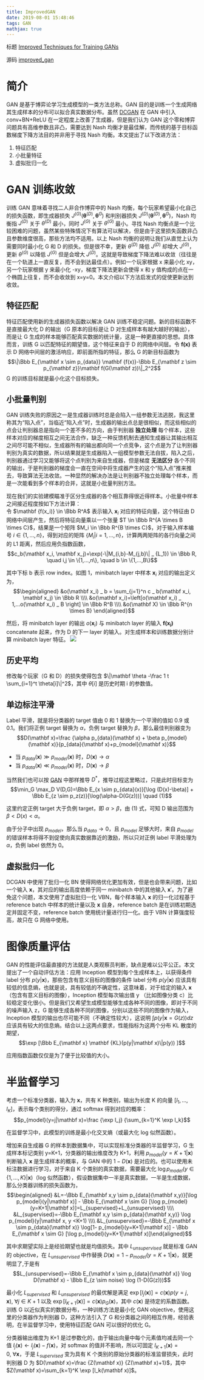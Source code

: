 ```yaml
---
title: ImprovedGAN
date: 2019-08-01 15:48:46
tags: GAN
mathjax: true
---
```

标题 [Improved Techniques for Training GANs](https://arxiv.org/abs/1606.03498)

源码 [improved_gan](https://github.com/openai/improved_gan)
<!-- more -->
# 简介
GAN 是基于博弈论学习生成模型的一类方法总称。GAN 目的是训练一个生成网络其生成样本的分布可以拟合真实数据分布。虽然 [DCGAN](2019/07/23/GAN) 在 GAN 中引入 conv+BN+ReLU 在一定程度上改善了生成器，但是我们认为 GAN 这个零和博弈问题具有高维参数且非凸，需要达到 Nash 均衡才是最佳解，而传统的基于目标函数梯度下降方法目的并非用于寻找 Nash 均衡。本文提出了以下改进方法：
1. 特征匹配
2. 小批量特征
3. 虚拟批归一化

# GAN 训练收敛
训练 GAN 意味着寻找二人非合作博弈中的 Nash 均衡，每个玩家希望最小化自己的损失函数，即生成器损失 $J^{(G)}(\mathbf {\theta}^{(D)}, \mathbf {\theta}^{G})$ 和判别器损失 $J^{(D)}(\mathbf {\theta}^{(D)}, \mathbf {\theta}^{G})$，Nash 均衡指 $J^{(D)}$ 关于 $\theta^{(D)}$ 最小，同时 $J^{(G)}$ 关于 $\theta^{(G)}$ 最小。寻找 Nash 均衡点是一个比较困难的问题，虽然某些特殊情况下有算法可以解决，但是由于这里损失函数非凸且参数维度很高，那些方法均不适用。以上 Nash 均衡的说明让我们从直觉上认为需要同时最小化 G 和 D 的损失。但是很不幸，更新 $\theta^{(D)}$ 降低 $J^{(D)}$ 却增大 $J^{(G)}$，更新 $\theta^{(G)}$ 以降低 $J^{(G)}$ 但是会增大 $J^{(D)}$。这就是导致梯度下降法难以收敛（往往是在一个轨道上一直反复，而不会到达最佳点）。例如一个玩家根据 x 来最小化 xy，另一个玩家根据 y 来最小化 -xy，梯度下降法更新会使得 x 和 y 值构成的点在一个椭圆上往复，而不会收敛到 x=y=0。本文介绍以下方法启发式的促使更新达到收敛。

## 特征匹配
特征匹配使用新的生成器损失函数以解决 GAN 训练不稳定问题。新的目标函数不是直接最大化 D 的输出（G 原本的目标是让 D 对生成样本有越大越好的输出），而是让 G 生成的样本能够匹配真实数据的统计量，这是一种更直接的思想。具体而言，训练 G 以匹配特征的期望值，这个特征来自于 D 的网络中间层。令 $\mathbf {f(x)}$ 表示 D 网络中间层的激活响应，即前面所指的特征，那么 G 的新目标函数为
$$\|\Bbb E_{\mathbf x \sim p_{data}} \mathbf {f(x)}-\Bbb E_{\mathbf z \sim p_{\mathbf z}}\mathbf f(G(\mathbf z))\|_2^2$$
G 的训练目标就是最小化这个目标损失。

## 小批量判别
GAN 训练失败的原因之一是生成器训练时总是会陷入一组参数无法逃脱，我这里称其为“陷入点”，当临近“陷入点”时，生成器的输出点总是很相似，而这些相似的点会让判别器总是指向一个差不多的方向，由于判别器 __独立处理__ 每个样本，这些样本对应的梯度相互之间无法合作，缺乏一种反馈机制去通知生成器让其输出相互之间尽可能不相似，生成器所有的输出都向同一个点竞争，这个点是为了让判别器判别为真实的数据，所以结果就是生成器陷入一组模型参数无法自拔，陷入之后，判别器通过学习又能够将这个点判别为来自生成器，但是梯度 __无法区分__ 各个不同的输出，于是判别器的梯度会一直在空间中将生成器产生的这个“陷入点”推来推去，导致算法无法收敛。一种显然的解决办法是让判别器不独立处理每个样本，而是一次能看到多个样本的合并，这就是小批量判别方法。

现在我们的实验建模瞄准于区分生成器的各个相互靠得很近得样本。小批量中样本之间接近程度按如下方法计算：  
令 $\mathbf {f(x_i)} \in \Bbb R^A$ 表示输入 $\mathbf x_i$ 对应的特征向量，这个特征由 D 网络中间层产生，然后将特征向量乘以一个张量 $T \in \Bbb R^{A \times B \times C}$，结果是一个矩阵 $M_i \in \Bbb R^{B \times C}$，对于输入样本编号 $i \in \{1,...,n\}$，得到对应的矩阵 $\{M_i |i=1,...,n\}$，计算两两矩阵的各行向量之间的 L1 距离，然后应用负指数函数，
$$c_b(\mathbf x_i, \mathbf x_j)=\exp(-\|M_{i,b}-M_{j,b}\| _ {L_1}) \in \Bbb R, \quad i,j \in \{1,...,n\}, \quad b \in \{1,...,B\}$$

其中下标 b 表示 row index。如图 1，minibatch layer 中样本 $\mathbf x_i$ 对应的输出定义为，
$$\begin{aligned} &o(\mathbf x_i) _ b = \sum_{j=1}^n c _ b(\mathbf x_i, \mathbf x_j) \in \Bbb R
\\\\ &o(\mathbf x_i)=\left[o(\mathbf x_i) _ 1,...o(\mathbf x_i) _ B \right] \in \Bbb R^B
\\\\ &o(\mathbf X) \in \Bbb R^{n \times B} \end{aligned}$$

然后，将 minibatch layer 的输出 $o(\mathbf x_i)$ 与 minibatch layer 的输入 $\mathbf {f(x_i)}$ concatenate 起来，作为 D 的下一 layer 的输入。对生成样本和训练数据分别计算 minibatch layer 特征。
![](/images/ImprovedGAN_fig1.png)

## 历史平均
修改每个玩家（G 和 D）的损失使得包含 $\|\mathbf \theta -\frac 1 t \sum_{i=1}^t \theta[i]\|^2$，其中 $\theta[i]$ 是历史时期 i 的参数值。

## 单边标注平滑
Label 平滑，就是将分类器的 target 值由 0 和 1 替换为一个平滑的值如 0.9 或 0.1。我们将正例 target 替换为 $\alpha$，负例 target 替换为 $\beta$，那么最佳判别器变为
$$D(\mathbf x)=\frac {\alpha p_{data}(\mathbf x) + \beta p_{model}(\mathbf x)}{p_{data}(\mathbf x)+p_{model}(\mathbf x)}$$

- 当 $p_{data}(\mathbf x) \gg p_{model}(\mathbf x)$ 时，$D(\mathbf x) \rightarrow \alpha$
- 当 $p_{data}(\mathbf x) \ll p_{model}(\mathbf x)$ 时，$D(\mathbf x) \rightarrow \beta$

当然我们也可以按 [GAN](2019/7/23/GAN) 中那样推导 $D^{\ast}$，推导过程这里略过，只是此时目标变为
$$\min_G \max_D V(D,G)=\Bbb E_{x \sim p_{data}(x)}[\log (D(x)-\beta)] + \Bbb E_{z \sim p_z(z)}[\log(\alpha-D(G(z)))] \quad (1)$$

这里约定正例 target 大于负例 target，即 $\alpha > \beta$，由 (1) 式，可知 D 输出范围为 $\beta < D(x) < \alpha$。

由于分子中出现 $p_{model}$，那么当 $p_{data} \rightarrow 0$，且 $p_{model}$ 足够大时，来自 $p_{model}$ 的错误样本将得不到促使向真实数据靠近的激励，所以只对正例 label 平滑处理为 $\alpha$，负例 label 依然为 0。

## 虚拟批归一化
DCGAN 中使用了批归一化 BN 使得网络优化更加有效，但是也会带来问题，比如一个输入 $\mathbf x$，其对应的输出高度依赖于同一 minibatch 中的其他输入 $\mathbf x'$。为了避免这个问题，本文使用了虚拟批归一化 VBN，每个样本输入 $\mathbf x$ 的归一化过程基于 reference batch 中样本的统计量以及 $\mathbf x$ 自身，reference batch 是在训练初期选定并固定不变，reference batch 使用统计量进行归一化。由于 VBN 计算强度较高，故只在 G 网络中使用。

# 图像质量评估
GAN 的性能评估最直接的方法就是人类观察员判断，缺点是难以公平公正。本文提出了一个自动评估方法：应用 Inception 模型到每个生成样本上，以获得条件 label 分布 $p(y|\mathbf x)$，那些包含有意义目标的图像的条件 label 分布 $p(y|\mathbf x)$ 应该具有较低的信息熵，也就是说，具有较低的不确定性，这意味着，对于给定的输入 $\mathbf x$（包含有意义目标的图像），Inception 模型每次输出值 y （比如图像分类 c）比较稳定变化很小。但是我们又希望生成模型能够生成各种不同的图像，即对于不同的噪声输入 z，G 能够生成各种不同的图像，分别以这些不同的图像作为输入， Inception 模型的输出也尽可能不同（不确定性较大），这说明 $\int p(y|\mathbf x=G(z)) dz$ 应该具有较大的信息熵。结合以上这两点要求，性能指标为这两个分布 KL 散度的期望，
$$\exp [\Bbb E_{\mathbf x} \mathbf {KL}(p(y|\mathbf x)\|p(y)) ]$$

应用指数函数仅仅是为了便于比较值的大小。

# 半监督学习
考虑一个标准分类器，输入为 $\mathbf x$，共有 K 种类别，输出为长度 K 的向量 $[l_1,...,l_K]$，表示每个类别的得分，通过 softmax 得到对应的概率：
$$p_{model}(y=j|\mathbf x)=\frac {\exp l_j} {\sum_{k=1}^K \exp l_k}$$

在监督学习中，此模型的训练是最小化交叉熵（或最大化 log 似然函数）。

增加来自生成器 G 的样本到数据集中，可以实现标准分类器的半监督学习，G 生成样本标记类别 y=K+1，分类器的输出维度改为 K+1，利用 $p_{model}(y=K+1|\mathbf x)$ 判断输入 $\mathbf x$ 是生成样本的概率，与 GAN 中的 $1-D(\mathbf x)$ 是对应的。也可以使用未标注数据进行学习，对于来自 K 个类别的真实数据，需要最大化 $\log p_{model}(y \in \{1,...,K\}|\mathbf x)$（log 似然函数），假设数据集中一半是真实数据，一半是生成数据，那么分类器训练的损失函数为，
$$\begin{aligned} &L=-\Bbb E_{\mathbf x,y \sim p_{data}(\mathbf x,y)}[\log p_{model}(y|\mathbf x)] - \Bbb E_{\mathbf x \sim G} [\log p_{model}(y=K+1|\mathbf x)]=L_{supervised}+L_{unsupervised}
\\\\ &L_{supervised}=-\Bbb E_{\mathbf x,y \sim p_{data}(\mathbf x,y)} \log p_{model}(y|\mathbf x, y <K+1)
\\\\ &L_{unsupervised}=-\Bbb E_{\mathbf x \sim p_{data}(\mathbf x)} \log[1- p_{model}(y=K+1|\mathbf x)] - \Bbb E_{\mathbf x \sim G} [\log p_{model}(y=K+1|\mathbf x)]\end{aligned}$$

其中求期望实际上是经验期望也就是均值损失。其中 $L_{unsupervised}$ 就是标准 GAN 的 objective，在 $L_{unsupervised}$ 中作替换 $D(\mathbf x)=1-p_{model}(y=K+1|\mathbf x)$，就更明显了,于是有
$$L_{unsupervised}=-\Bbb E_{\mathbf x \sim p_{data}(\mathbf x)} \log D(\mathbf x) - \Bbb E_{z \sim noise} \log (1-D(G(z)))$$

最小化 $L_{supervised}$ 和 $L_{unsupervised}$ 的最优解是满足 $\exp[l_j(\mathbf x)]=c(\mathbf x) p(y=j,\mathbf x), \ \forall j \in K+1$ 以及 $\exp[l_{K+1}(\mathbf x)]=c(\mathbf x) p_G(\mathbf x)$，其中 $c(\mathbf x)$ 是待定的系数函数。训练 G 以近似真实的数据分布，一种训练方法是最小化 GAN objective，使用这里的分类器作为判别器 D，这种方法引入了 G 和分类器之间的相互作用，经验表明，在半监督学习中，使用特征匹配 GAN 可以很好的优化 G。

分类器输出维度为 K+1 是过参数化的，由于输出向量中每个元素值均减去同一个值 $l_j(\mathbf x)\leftarrow l_j(\mathbf x)-f(\mathbf x)$，对 softmax 的值并不影响，所以可固定 $l_{K+1}(\mathbf x)=0, \ \forall \mathbf x$，于是 $L_{supervised}$ 变为具有 K 个类别的原始分类器的标准监督损失，此时判别器 D 为 $D(\mathbf x)=\frac {Z(\mathbf x)} {Z(\mathbf x)+1}$，其中 $Z(\mathbf x)=\sum_{k=1}^K \exp [l_k(\mathbf x)]$。